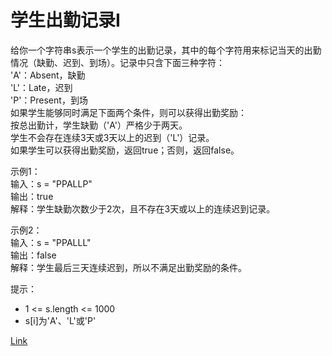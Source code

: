 <h1>学生出勤记录I</h1>

给你一个字符串s表示一个学生的出勤记录，其中的每个字符用来标记当天的出勤情况（缺勤、迟到、到场）。记录中只含下面三种字符：</br>
'A'：Absent，缺勤</br>
'L'：Late，迟到</br>
'P'：Present，到场</br>
如果学生能够同时满足下面两个条件，则可以获得出勤奖励：</br>
按总出勤计，学生缺勤（'A'）严格少于两天。</br>
学生不会存在连续3天或3天以上的迟到（'L'）记录。</br>
如果学生可以获得出勤奖励，返回true；否则，返回false。</br>

示例1：</br>
输入：s = "PPALLP"</br>
输出：true</br>
解释：学生缺勤次数少于2次，且不存在3天或以上的连续迟到记录。</br>

示例2：</br>
输入：s = "PPALLL"</br>
输出：false</br>
解释：学生最后三天连续迟到，所以不满足出勤奖励的条件。</br>

提示：
- 1 <= s.length <= 1000
- s[i]为'A'、'L'或'P'

[Link](https://leetcode-cn.com/problems/student-attendance-record-i/)